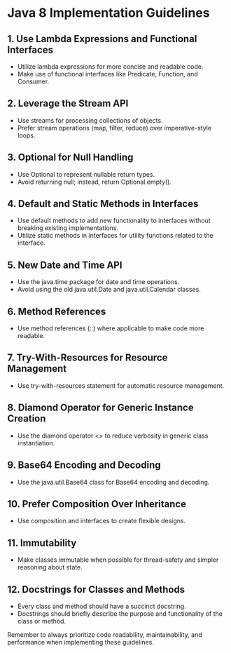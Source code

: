 # Java 8 Implementation Guidelines

## 1. Use Lambda Expressions and Functional Interfaces
- Utilize lambda expressions for more concise and readable code.
- Make use of functional interfaces like Predicate, Function, and Consumer.

## 2. Leverage the Stream API
- Use streams for processing collections of objects.
- Prefer stream operations (map, filter, reduce) over imperative-style loops.

## 3. Optional for Null Handling
- Use Optional<T> to represent nullable return types.
- Avoid returning null; instead, return Optional.empty().

## 4. Default and Static Methods in Interfaces
- Use default methods to add new functionality to interfaces without breaking existing implementations.
- Utilize static methods in interfaces for utility functions related to the interface.

## 5. New Date and Time API
- Use the java.time package for date and time operations.
- Avoid using the old java.util.Date and java.util.Calendar classes.

## 6. Method References
- Use method references (::) where applicable to make code more readable.

## 7. Try-With-Resources for Resource Management
- Use try-with-resources statement for automatic resource management.

## 8. Diamond Operator for Generic Instance Creation
- Use the diamond operator <> to reduce verbosity in generic class instantiation.

## 9. Base64 Encoding and Decoding
- Use the java.util.Base64 class for Base64 encoding and decoding.

## 10. Prefer Composition Over Inheritance
- Use composition and interfaces to create flexible designs.

## 11. Immutability
- Make classes immutable when possible for thread-safety and simpler reasoning about state.

## 12. Docstrings for Classes and Methods
- Every class and method should have a succinct docstring.
- Docstrings should briefly describe the purpose and functionality of the class or method.

Remember to always prioritize code readability, maintainability, and performance when implementing these guidelines.
